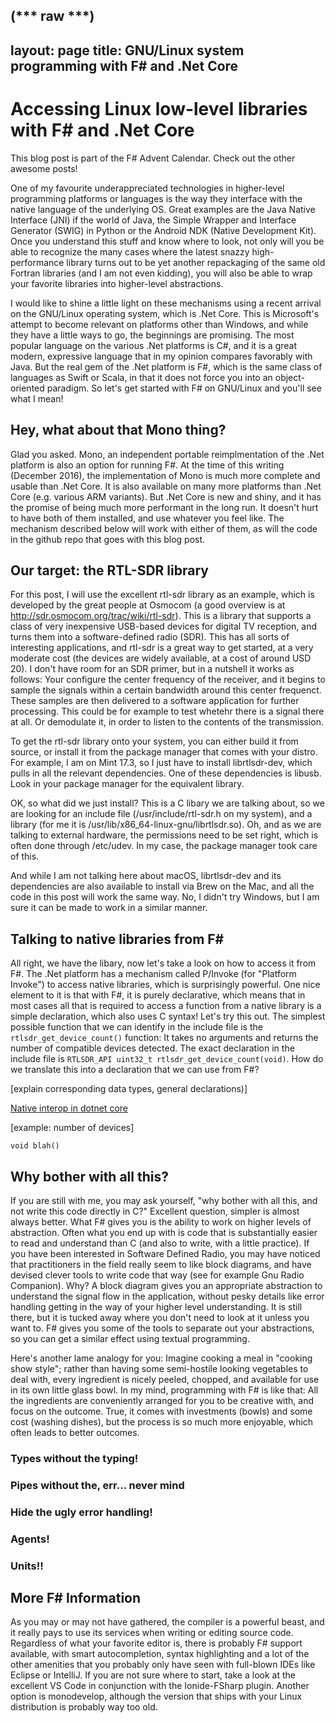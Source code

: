 (*** raw ***)
---
layout: page
title: GNU/Linux system programming with F# and .Net Core
----

# Accessing Linux low-level libraries with F# and .Net Core
This blog post is part of the F# Advent Calendar. Check out the other awesome posts!

One of my favourite underappreciated technologies in higher-level
programming platforms or languages is the way they interface with the native
language of the underlying OS.  Great examples are the Java Native Interface
(JNI) if the world of Java, the Simple Wrapper and Interface Generator (SWIG)
in Python or the Android NDK (Native Development Kit). Once you understand this
stuff and know where to look, not only will you be able to recognize the many
cases where the latest snazzy high-performance library turns out to be yet
another repackaging of the same old Fortran libraries (and I am not even
kidding), you will also be able to wrap your favorite libraries into
higher-level abstractions. 

I would like to shine a little light on these mechanisms using a recent arrival
on the GNU/Linux operating system, which is .Net Core. This is Microsoft's
attempt to become relevant on platforms other than Windows, and while they have
a little ways to go, the beginnings are promising. The most popular language on
the various .Net platforms is C#, and it is a great modern, expressive language
that in my opinion compares favorably with Java. But the real gem of the .Net
platform is F#, which is the same class of languages as Swift or Scala, in that
it does not force you into an object-oriented paradigm. So let's get started
with F# on GNU/Linux and you'll see what I mean!

## Hey, what about that Mono thing?

Glad you asked. Mono, an independent portable reimplmentation of the .Net
platform is also an option for running F#. At the time of this writing
(December 2016), the implementation of Mono is much more complete and usable
than .Net Core. It is also available on many more platforms than .Net Core
(e.g. various ARM variants). But .Net Core is new and shiny, and it has the
promise of being much more performant in the long run. It doesn't hurt to have
both of them installed, and use whatever you feel like. The mechanism described
below will work with either of them, as will the code in the github repo that
goes with this blog post.

## Our target: the RTL-SDR library

For this post, I will use the excellent rtl-sdr library as an example, which is
developed by the great people at Osmocom (a good overview is at
http://sdr.osmocom.org/trac/wiki/rtl-sdr). This is a library that supports a
class of very inexpensive USB-based devices for digital TV reception, and turns
them into a software-defined radio (SDR). This has all sorts of interesting
applications, and rtl-sdr is a great way to get started, at a very moderate
cost (the devices are widely available, at a cost of around USD 20). I don't
have room for an SDR primer, but in a nutshell it works as follows: Your
configure the center frequency of the receiver, and it begins to sample the
signals within a certain bandwidth around this center frequenct. These samples
are then delivered to a software application for further processing. This could
be for example to test whetehr there is a signal there at all. Or demodulate
it, in order to listen to the contents of the transmission.

To get the rtl-sdr library onto your system, you can either build it from
source, or install it from the package manager that comes with your distro. For
example, I am on Mint 17.3, so I just have to install librtlsdr-dev, which
pulls in all the relevant dependencies. One of these dependencies is libusb.
Look in your package manager for the equivalent library. 

OK, so what did we just install? This is a C libary we are talking about, so we
are looking for an include file (/usr/include/rtl-sdr.h on my system), and a
library (for me it is /usr/lib/x86_64-linux-gnu/librtlsdr.so). Oh, and as we
are talking to external hardware, the permissions need to be set right, which
is often done through /etc/udev. In my case, the package manager took care of
this. 

And while I am not talking here about macOS, librtlsdr-dev and its dependencies
are also available to install via Brew on the Mac, and all the code in this
post will work the same way. No, I didn't try Windows, but I am sure it can be
made to work in a similar manner.

## Talking to native libraries from F#

All right, we have the libary, now let's take a look on how to access it from
F#. The .Net platform has a mechanism called P/Invoke (for "Platform Invoke")
to access native libraries, which is surprisingly powerful. One nice element to
it is that with F#, it is purely declarative, which means that in most cases
all that is required to access a function from a native library is a simple
declaration, which also uses C syntax! Let's try this out.  The simplest
possible function that we can identify in the include file is the
`rtlsdr_get_device_count()` function: It takes no arguments and returns the
number of compatible devices detected. The exact declaration in the include file 
is `RTLSDR_API uint32_t rtlsdr_get_device_count(void)`. How do we translate this
into a declaration that we can use from F#? 

[explain corresponding data types, general declarations)]

[Native interop in dotnet core](https://docs.microsoft.com/en-us/dotnet/articles/standard/native-interop)

[example: number of devices]

`void blah()`

## Why bother with all this? 

If you are still with me, you may ask yourself, "why bother with all this, and
not write this code directly in C?" Excellent question, simpler is almost
always better. What F# gives you is the ability to work on higher levels of
abstraction. Often what you end up with is code that is substantially easier to
read and understand than C (and also to write, with a little practice). If you
have been interested in Software Defined Radio, you may have noticed that
practitioners in the field really seem to like block diagrams, and have devised
clever tools to write code that way (see for example Gnu Radio Companion). Why?
A block diagram gives you an appropriate abstraction to understand the signal
flow in the application, without pesky details like error handling getting in
the way of your higher level understanding. It is still there, but it is tucked
away where you don't need to look at it unless you want to.  F# gives you some
of the tools to separate out your abstractions, so you can get a similar effect
using textual programming.

Here's another lame analogy for you: Imagine cooking a meal in "cooking show
style"; rather than having some semi-hostile looking vegetables to deal with,
every ingredient is nicely peeled, chopped, and available for use in its own
little glass bowl. In my mind, programming with F# is like that: All the
ingredients are conveniently arranged for you to be creative with, and focus on
the outcome. True, it comes with investments (bowls) and some cost (washing
dishes), but the process is so much more enjoyable, which often leads to better
outcomes.

### Types without the typing! 

### Pipes without the, err... never mind

### Hide the ugly error handling!

### Agents!

### Units!!

## More F# Information

As you may or may not have gathered, the compiler is a powerful beast, and it
really pays to use its services when writing or editing source code. Regardless
of what your favorite editor is, there is probably F# support available, with
smart autocompletion, syntax highlighting and a lot of the other amenities that
you probably only have seen with full-blown IDEs like Eclipse or IntelliJ. If
you are not sure where to start, take a look at the excellent VS Code in
conjunction with the Ionide-FSharp plugin. Another option is monodevelop,
although the version that ships with your Linux distribution is probably way
too old.
